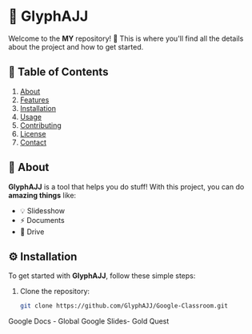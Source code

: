 # 🚀 GlyphAJJ

Welcome to the **MY** repository! 🎉 This is where you'll find all the details about the project and how to get started.

## 📜 Table of Contents

1. [About](#about)
2. [Features](#features)
3. [Installation](#installation)
4. [Usage](#usage)
5. [Contributing](#contributing)
6. [License](#license)
7. [Contact](#contact)

## 🤖 About

**GlyphAJJ** is a tool that helps you do stuff! With this project, you can do **amazing things** like:

- 💡 Slidesshow
- ⚡ Documents
- 🚀 Drive

## ⚙️ Installation

To get started with **GlyphAJJ**, follow these simple steps:

1. Clone the repository:
   ```bash
   git clone https://github.com/GlyphAJJ/Google-Classroom.git

Google Docs - Global
Google Slides- Gold Quest
